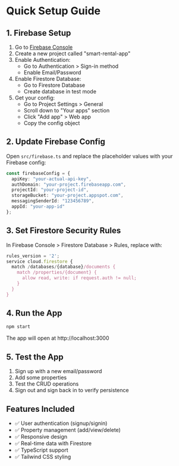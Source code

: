 # Quick Setup Guide

## 1. Firebase Setup

1. Go to [Firebase Console](https://console.firebase.google.com/)
2. Create a new project called "smart-rental-app"
3. Enable Authentication:
   - Go to Authentication > Sign-in method
   - Enable Email/Password
4. Enable Firestore Database:
   - Go to Firestore Database
   - Create database in test mode
5. Get your config:
   - Go to Project Settings > General
   - Scroll down to "Your apps" section
   - Click "Add app" > Web app
   - Copy the config object

## 2. Update Firebase Config

Open `src/firebase.ts` and replace the placeholder values with your Firebase config:

```typescript
const firebaseConfig = {
  apiKey: "your-actual-api-key",
  authDomain: "your-project.firebaseapp.com",
  projectId: "your-project-id",
  storageBucket: "your-project.appspot.com",
  messagingSenderId: "123456789",
  appId: "your-app-id"
};
```

## 3. Set Firestore Security Rules

In Firebase Console > Firestore Database > Rules, replace with:

```javascript
rules_version = '2';
service cloud.firestore {
  match /databases/{database}/documents {
    match /properties/{document} {
      allow read, write: if request.auth != null;
    }
  }
}
```

## 4. Run the App

```bash
npm start
```

The app will open at http://localhost:3000

## 5. Test the App

1. Sign up with a new email/password
2. Add some properties
3. Test the CRUD operations
4. Sign out and sign back in to verify persistence

## Features Included

- ✅ User authentication (signup/signin)
- ✅ Property management (add/view/delete)
- ✅ Responsive design
- ✅ Real-time data with Firestore
- ✅ TypeScript support
- ✅ Tailwind CSS styling

